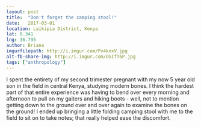 ```yaml
---
layout: post
title:  "Don't forget the camping stool!"
date:   2017-03-01
location: Laikipia District, Kenya
lat: 0.341
lng: 36.795
author: Briana
imgurfilepath: http://i.imgur.com/Pv4knxV.jpg
alt-fb-share-img: http://i.imgur.com/OSIfT6P.jpg
tags: ["anthropology"]
---
```


	
I spent the entirety of my second trimester pregnant with my now 5 year old son in the field in central Kenya, studying modern bones. I think the hardest part of that entire experience was having to bend over every morning and afternoon to pull on my gaiters and hiking boots - well, not to mention getting down to the ground over and over again to examine the bones on the ground! I ended up bringing a little folding camping stool with me to the field to sit on to take notes; that really helped ease the discomfort.